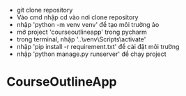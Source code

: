 - git clone repository
- Vào cmd nhập cd vào nơi clone repository
- nhập 'python -m venv venv' để tạo môi trường ảo
- mở project 'courseoutlineapp' trong pycharm
- trong terminal, nhập '..\venv\Scripts\activate'
- nhập 'pip install -r requirement.txt' để cài đặt môi trường
- nhập 'python manage.py runserver' để chạy project
# CourseOutlineApp
